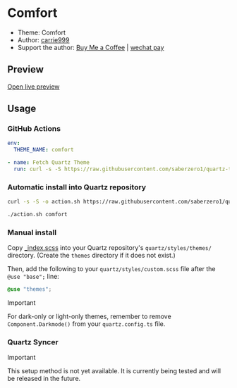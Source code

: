 # Comfort

- Theme: Comfort
- Author: <a href="https://github.com/Carrie999" target="_blank" rel="noopener noreferrer">carrie999</a>
- Support the author: <a href="https://www.buymeacoffee.com/pangyajingD" target="_blank" rel="noopener noreferrer">Buy Me a Coffee</a> | <a href="https://github.com/Carrie999/wechat" target="_blank" rel="noopener noreferrer">wechat pay</a>

## Preview

[Open live preview](https://quartz-themes.github.io/comfort/)

## Usage

### GitHub Actions

```yaml
env:
  THEME_NAME: comfort
```

```yaml
- name: Fetch Quartz Theme
  run: curl -s -S https://raw.githubusercontent.com/saberzero1/quartz-themes/master/action.sh | bash -s -- $THEME_NAME
```

### Automatic install into Quartz repository

```bash
curl -s -S -o action.sh https://raw.githubusercontent.com/saberzero1/quartz-themes/master/action.sh

./action.sh comfort
```

### Manual install

Copy [_index.scss](./_index.scss) into your Quartz repository's `quartz/styles/themes/` directory. (Create the `themes` directory if it does not exist.)

Then, add the following to your `quartz/styles/custom.scss` file after the `@use "base";` line:

```scss
@use "themes";
```

> [!IMPORTANT]
> For dark-only or light-only themes, remember to remove `Component.Darkmode()` from your `quartz.config.ts` file.

### Quartz Syncer

> [!IMPORTANT]
> This setup method is not yet available. It is currently being tested and will be released in the future.
